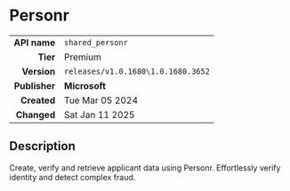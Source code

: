 # Personr
| | |
|-:|-|
|**API name**|`shared_personr`|
|**Tier**|Premium|
|**Version**|`releases/v1.0.1680\1.0.1680.3652`|
|**Publisher**|**Microsoft**|
|**Created**|Tue Mar 05 2024|
|**Changed**|Sat Jan 11 2025|

## Description
Create, verify and retrieve applicant data using Personr. Effortlessly verify identity and detect complex fraud.
